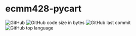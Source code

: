 # ecmm428-pycart

![GitHub](https://img.shields.io/github/license/ARundle01/ecmm428-cartogrampy)
![GitHub code size in bytes](https://img.shields.io/github/repo-size/ARundle01/ecmm428-cartogrampy)
![GitHub last commit](https://img.shields.io/github/last-commit/ARundle01/ecmm428-cartogrampy)
![GitHub top language](https://img.shields.io/github/languages/top/ARundle01/ecmm428-cartogrampy)